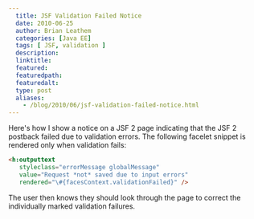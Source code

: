 ```yaml
---
  title: JSF Validation Failed Notice
  date: 2010-06-25
  author: Brian Leathem
  categories: [Java EE]
  tags: [ JSF, validation ]
  description:
  linktitle:
  featured:
  featuredpath:
  featuredalt:
  type: post
  aliases:
    - /blog/2010/06/jsf-validation-failed-notice.html
---
```


Here's how I show a notice on a JSF 2 page indicating that the JSF 2 postback failed due to validation errors.  The following facelet snippet is rendered only when validation fails:

```html
<h:outputtext
   styleclass="errorMessage globalMessage"
   value="Request *not* saved due to input errors"
   rendered="\#{facesContext.validationFailed}" />
```

The user then knows they should look through the page to correct the individually marked validation failures.
